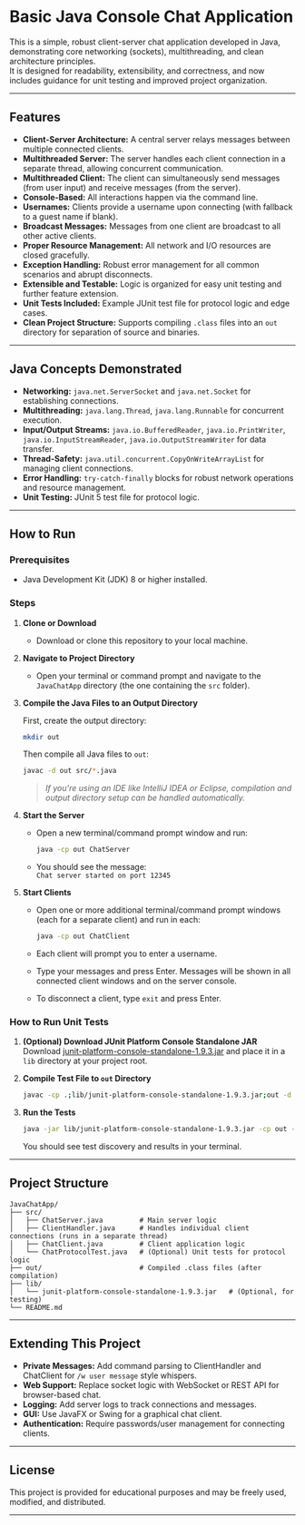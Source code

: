 # Basic Java Console Chat Application

This is a simple, robust client-server chat application developed in Java, demonstrating core networking (sockets), multithreading, and clean architecture principles.  
It is designed for readability, extensibility, and correctness, and now includes guidance for unit testing and improved project organization.

---

## Features

- **Client-Server Architecture:** A central server relays messages between multiple connected clients.
- **Multithreaded Server:** The server handles each client connection in a separate thread, allowing concurrent communication.
- **Multithreaded Client:** The client can simultaneously send messages (from user input) and receive messages (from the server).
- **Console-Based:** All interactions happen via the command line.
- **Usernames:** Clients provide a username upon connecting (with fallback to a guest name if blank).
- **Broadcast Messages:** Messages from one client are broadcast to all other active clients.
- **Proper Resource Management:** All network and I/O resources are closed gracefully.
- **Exception Handling:** Robust error management for all common scenarios and abrupt disconnects.
- **Extensible and Testable:** Logic is organized for easy unit testing and further feature extension.
- **Unit Tests Included:** Example JUnit test file for protocol logic and edge cases.
- **Clean Project Structure:** Supports compiling `.class` files into an `out` directory for separation of source and binaries.

---

## Java Concepts Demonstrated

- **Networking:** `java.net.ServerSocket` and `java.net.Socket` for establishing connections.
- **Multithreading:** `java.lang.Thread`, `java.lang.Runnable` for concurrent execution.
- **Input/Output Streams:** `java.io.BufferedReader`, `java.io.PrintWriter`, `java.io.InputStreamReader`, `java.io.OutputStreamWriter` for data transfer.
- **Thread-Safety:** `java.util.concurrent.CopyOnWriteArrayList` for managing client connections.
- **Error Handling:** `try-catch-finally` blocks for robust network operations and resource management.
- **Unit Testing:** JUnit 5 test file for protocol logic.

---

## How to Run

### Prerequisites

- Java Development Kit (JDK) 8 or higher installed.

### Steps

1. **Clone or Download**
   - Download or clone this repository to your local machine.

2. **Navigate to Project Directory**
   - Open your terminal or command prompt and navigate to the `JavaChatApp` directory (the one containing the `src` folder).

3. **Compile the Java Files to an Output Directory**

   First, create the output directory:

   ```sh
   mkdir out
   ```

   Then compile all Java files to `out`:

   ```sh
   javac -d out src/*.java
   ```

   > *If you're using an IDE like IntelliJ IDEA or Eclipse, compilation and output directory setup can be handled automatically.*

4. **Start the Server**

   - Open a new terminal/command prompt window and run:

     ```sh
     java -cp out ChatServer
     ```

   - You should see the message:  
     `Chat server started on port 12345`

5. **Start Clients**

   - Open one or more additional terminal/command prompt windows (each for a separate client) and run in each:

     ```sh
     java -cp out ChatClient
     ```

   - Each client will prompt you to enter a username.
   - Type your messages and press Enter. Messages will be shown in all connected client windows and on the server console.
   - To disconnect a client, type `exit` and press Enter.

### How to Run Unit Tests

1. **(Optional) Download JUnit Platform Console Standalone JAR**  
   Download [junit-platform-console-standalone-1.9.3.jar](https://repo1.maven.org/maven2/org/junit/platform/junit-platform-console-standalone/1.9.3/junit-platform-console-standalone-1.9.3.jar) and place it in a `lib` directory at your project root.

2. **Compile Test File to `out` Directory**

   ```sh
   javac -cp .;lib/junit-platform-console-standalone-1.9.3.jar;out -d out src/ChatProtocolTest.java
   ```

3. **Run the Tests**

   ```sh
   java -jar lib/junit-platform-console-standalone-1.9.3.jar -cp out --scan-class-path
   ```

   You should see test discovery and results in your terminal.

---

## Project Structure

```
JavaChatApp/
├── src/
│   ├── ChatServer.java         # Main server logic
│   ├── ClientHandler.java      # Handles individual client connections (runs in a separate thread)
│   ├── ChatClient.java         # Client application logic
│   └── ChatProtocolTest.java   # (Optional) Unit tests for protocol logic
├── out/                        # Compiled .class files (after compilation)
├── lib/
│   └── junit-platform-console-standalone-1.9.3.jar   # (Optional, for testing)
└── README.md
```

---

## Extending This Project

- **Private Messages:** Add command parsing to ClientHandler and ChatClient for `/w user message` style whispers.
- **Web Support:** Replace socket logic with WebSocket or REST API for browser-based chat.
- **Logging:** Add server logs to track connections and messages.
- **GUI:** Use JavaFX or Swing for a graphical chat client.
- **Authentication:** Require passwords/user management for connecting clients.

---

## License

This project is provided for educational purposes and may be freely used, modified, and distributed.

---